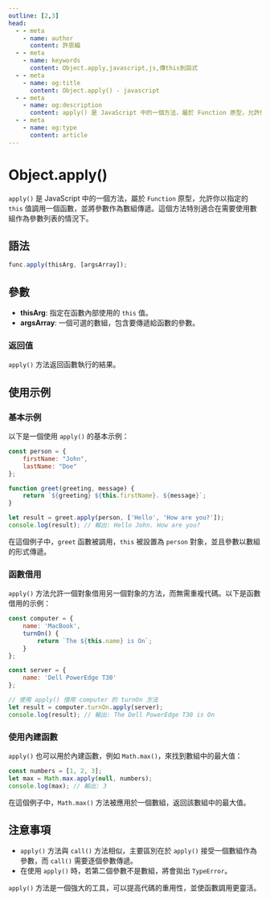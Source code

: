 ```yaml
---
outline: [2,3]
head:
  - - meta
    - name: author
      content: 許恩綸
  - - meta
    - name: keywords
      content: Object.apply,javascript,js,傳this到函式
  - - meta
    - name: og:title
      content: Object.apply() - javascript
  - - meta
    - name: og:description
      content: apply() 是 JavaScript 中的一個方法，屬於 Function 原型，允許你以指定的 this 值調用一個函數，並將參數作為數組傳遞。這個方法特別適合在需要使用數組作為參數列表的情況下。
  - - meta
    - name: og:type
      content: article
---
```


# **Object.apply()**

`apply()` 是 JavaScript 中的一個方法，屬於 `Function` 原型，允許你以指定的 `this` 值調用一個函數，並將參數作為數組傳遞。這個方法特別適合在需要使用數組作為參數列表的情況下。

## 語法

```jsx
func.apply(thisArg, [argsArray]);
```

## 參數

- **thisArg**: 指定在函數內部使用的 `this` 值。
- **argsArray**: 一個可選的數組，包含要傳遞給函數的參數。

### 返回值

`apply()` 方法返回函數執行的結果。

## 使用示例

### 基本示例

以下是一個使用 `apply()` 的基本示例：

```jsx
const person = {
    firstName: "John",
    lastName: "Doe"
};

function greet(greeting, message) {
    return `${greeting} ${this.firstName}. ${message}`;
}

let result = greet.apply(person, ['Hello', 'How are you?']);
console.log(result); // 輸出: Hello John. How are you?
```

在這個例子中，`greet` 函數被調用，`this` 被設置為 `person` 對象，並且參數以數組的形式傳遞。

### 函數借用

`apply()` 方法允許一個對象借用另一個對象的方法，而無需重複代碼。以下是函數借用的示例：

```jsx
const computer = {
    name: 'MacBook',
    turnOn() {
        return `The ${this.name} is On`;
    }
};

const server = {
    name: 'Dell PowerEdge T30'
};

// 使用 apply() 借用 computer 的 turnOn 方法
let result = computer.turnOn.apply(server);
console.log(result); // 輸出: The Dell PowerEdge T30 is On
```

### 使用內建函數

`apply()` 也可以用於內建函數，例如 `Math.max()`，來找到數組中的最大值：

```jsx
const numbers = [1, 2, 3];
let max = Math.max.apply(null, numbers);
console.log(max); // 輸出: 3
```

在這個例子中，`Math.max()` 方法被應用於一個數組，返回該數組中的最大值。

## 注意事項

- `apply()` 方法與 `call()` 方法相似，主要區別在於 `apply()` 接受一個數組作為參數，而 `call()` 需要逐個參數傳遞。
- 在使用 `apply()` 時，若第二個參數不是數組，將會拋出 `TypeError`。

`apply()` 方法是一個強大的工具，可以提高代碼的重用性，並使函數調用更靈活。
